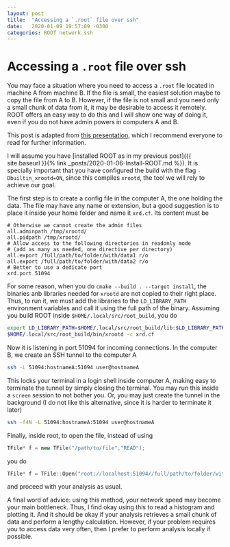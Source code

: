 ```yaml
---
layout: post
title:  "Accessing a `.root` file over ssh"
date:   2020-01-09 19:57:09 -0300
categories: ROOT network ssh
---
```

# Accessing a `.root` file over ssh

You may face a situation where you need to access a `.root` file located in machine A from machine B.
If the file is small, the easiest solution maybe to copy the file from A to B. However, if the file
is not small and you need only a small chunk of data from it, it may be desirable to access it
remotely. ROOT offers an easy way to do this and I will show one way of doing it, even if you
do not have admin powers in computers A and B.

This post is adapted from [this presentation](https://agenda.infn.it/event/4933/attachments/39935/47100/Tutorial-3-IO-net.pdf), which I recommend everyone to read for further information.

I will assume you have 
[installed ROOT as in my previous post]({{ site.baseurl }}{% link _posts/2020-01-06-Install-ROOT.md %}).
It is specially important that
you have configured the build with the flag `-Dbuiltin_xrootd=ON`, since this compiles 
`xrootd`, the tool we will rely to achieve our goal.

The first step is to create a config file in the computer A, the one holding the data.
The file may have any name or extension, but a good suggestion is to place it inside
your home folder and name it `xrd.cf`. Its content must be

```
# Otherwise we cannot create the admin files
all.adminpath /tmp/xrootd/
all.pidpath /tmp/xrootd/
# Allow access to the following directories in readonly mode
# (add as many as needed, one directive per directory)
all.export /full/path/to/folder/with/data1 r/o
all.export /full/path/to/folder/with/data2 r/o
# Better to use a dedicate port
xrd.port 51094
```

For some reason, when you do `cmake --build . --target install`, the binaries anb libraries
needed for `xrootd` are not copied to their right place. Thus, to run it, we must add the 
libraries to the `LD_LIBRARY_PATH` environment variables and call it using the full path 
of the binary. Assuming you build ROOT inside `$HOME/.local/src/root_build`, you do

```bash
export LD_LIBRARY_PATH=$HOME/.local/src/root_build/lib:$LD_LIBRARY_PATH`
$HOME/.local/src/root_build/bin/xrootd -c xrd.cf
```

Now it is listening in port 51094 for incoming connections. In the computer B, we create an
SSH tunnel to the computer A

```bash
ssh -L 51094:hostnameA:51094 user@hostnameA
```

This locks your terminal in a login shell inside computer A, making easy to terminate the tunnel
by simply closing the terminal. You may run this inside a `screen` session to not 
bother you. Or, you may just create the tunnel in the background (I do not like this 
alternative, since it is harder to terminate it later)

```bash
ssh -f4N -L 51094:hostnameA:51094 user@hostnameA
```

Finally, inside root, to open the file, instead of using
```c++
TFile* f = new TFile("/path/to/file","READ");
```
you do
```c++
TFile* f = TFile::Open("root://localhost:51094//full/path/to/folder/with/data1/file.root","READ");
```
and proceed with your analysis as usual.

A final word of advice: using this method, your network speed may become your main bottleneck. Thus,
I find okay using this to read a histogram and plotting it. And it should be okay if your analysis
retrieves a small chunk of data and perform a lengthy calculation. However, if your problem
requires you to access data very often, then I prefer to perform analysis locally if possible.